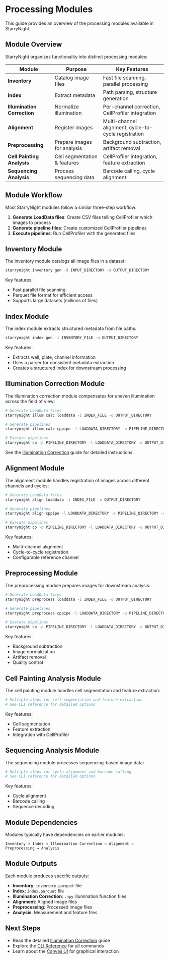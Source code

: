 # Processing Modules

This guide provides an overview of the processing modules available in StarryNight.

## Module Overview

StarryNight organizes functionality into distinct processing modules:

| Module | Purpose | Key Features |
|--------|---------|--------------|
| **Inventory** | Catalog image files | Fast file scanning, parallel processing |
| **Index** | Extract metadata | Path parsing, structure generation |
| **Illumination Correction** | Normalize illumination | Per-channel correction, CellProfiler integration |
| **Alignment** | Register images | Multi-channel alignment, cycle-to-cycle registration |
| **Preprocessing** | Prepare images for analysis | Background subtraction, artifact removal |
| **Cell Painting Analysis** | Cell segmentation & features | CellProfiler integration, feature extraction |
| **Sequencing Analysis** | Process sequencing data | Barcode calling, cycle alignment |

## Module Workflow

Most StarryNight modules follow a similar three-step workflow:

1. **Generate LoadData files**: Create CSV files telling CellProfiler which images to process
2. **Generate pipeline files**: Create customized CellProfiler pipelines
3. **Execute pipelines**: Run CellProfiler with the generated files

## Inventory Module

The inventory module catalogs all image files in a dataset:

```bash
starrynight inventory gen -d INPUT_DIRECTORY -o OUTPUT_DIRECTORY
```

Key features:
- Fast parallel file scanning
- Parquet file format for efficient access
- Supports large datasets (millions of files)

## Index Module

The index module extracts structured metadata from file paths:

```bash
starrynight index gen -i INVENTORY_FILE -o OUTPUT_DIRECTORY
```

Key features:
- Extracts well, plate, channel information
- Uses a parser for consistent metadata extraction
- Creates a structured index for downstream processing

## Illumination Correction Module

The illumination correction module compensates for uneven illumination across the field of view:

```bash
# Generate LoadData files
starrynight illum calc loaddata -i INDEX_FILE -o OUTPUT_DIRECTORY

# Generate pipelines
starrynight illum calc cppipe -l LOADDATA_DIRECTORY -o PIPELINE_DIRECTORY -w WORKSPACE

# Execute pipelines
starrynight cp -p PIPELINE_DIRECTORY -l LOADDATA_DIRECTORY -o OUTPUT_DIRECTORY
```

See the [Illumination Correction](illumination-correction.md) guide for detailed instructions.

## Alignment Module

The alignment module handles registration of images across different channels and cycles:

```bash
# Generate LoadData files
starrynight align loaddata -i INDEX_FILE -o OUTPUT_DIRECTORY

# Generate pipelines
starrynight align cppipe -l LOADDATA_DIRECTORY -o PIPELINE_DIRECTORY -w WORKSPACE

# Execute pipelines
starrynight cp -p PIPELINE_DIRECTORY -l LOADDATA_DIRECTORY -o OUTPUT_DIRECTORY
```

Key features:
- Multi-channel alignment
- Cycle-to-cycle registration
- Configurable reference channel

## Preprocessing Module

The preprocessing module prepares images for downstream analysis:

```bash
# Generate LoadData files
starrynight preprocess loaddata -i INDEX_FILE -o OUTPUT_DIRECTORY

# Generate pipelines
starrynight preprocess cppipe -l LOADDATA_DIRECTORY -o PIPELINE_DIRECTORY -w WORKSPACE

# Execute pipelines
starrynight cp -p PIPELINE_DIRECTORY -l LOADDATA_DIRECTORY -o OUTPUT_DIRECTORY
```

Key features:
- Background subtraction
- Image normalization
- Artifact removal
- Quality control

## Cell Painting Analysis Module

The cell painting module handles cell segmentation and feature extraction:

```bash
# Multiple steps for cell segmentation and feature extraction
# See CLI reference for detailed options
```

Key features:
- Cell segmentation
- Feature extraction
- Integration with CellProfiler

## Sequencing Analysis Module

The sequencing module processes sequencing-based image data:

```bash
# Multiple steps for cycle alignment and barcode calling
# See CLI reference for detailed options
```

Key features:
- Cycle alignment
- Barcode calling
- Sequence decoding

## Module Dependencies

Modules typically have dependencies on earlier modules:

```
Inventory → Index → Illumination Correction → Alignment → Preprocessing → Analysis
```

## Module Outputs

Each module produces specific outputs:

- **Inventory**: `inventory.parquet` file
- **Index**: `index.parquet` file
- **Illumination Correction**: `.npy` illumination function files
- **Alignment**: Aligned image files
- **Preprocessing**: Processed image files
- **Analysis**: Measurement and feature files

## Next Steps

- Read the detailed [Illumination Correction](illumination-correction.md) guide
- Explore the [CLI Reference](cli-reference.md) for all commands
- Learn about the [Canvas UI](ui-guide.md) for graphical interaction
